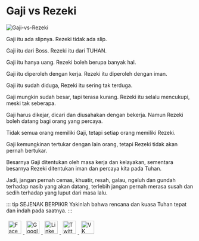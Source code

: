 # Gaji vs Rezeki

<img :src="$withBase('/image/Gaji-vs-Rezeki.jpg')" alt="Gaji-vs-Rezeki"/>

Gaji itu ada slipnya. Rezeki tidak ada slip.

Gaji itu dari Boss. Rezeki itu dari TUHAN.

Gaji itu hanya uang. Rezeki boleh berupa banyak hal.

Gaji itu diperoleh dengan kerja. Rezeki itu diperoleh dengan iman.

Gaji itu sudah diduga, Rezeki itu sering tak terduga.

Gaji mungkin sudah besar, tapi terasa kurang. Rezeki itu selalu mencukupi, meski tak seberapa.

Gaji harus dikejar, dicari dan diusahakan dengan bekerja. Namun Rezeki boleh datang bagi orang yang percaya.

Tidak semua orang memiliki Gaji, tetapi setiap orang memiliki Rezeki.

Gaji kemungkinan tertukar dengan lain orang, tetapi Rezeki tidak akan pernah bertukar.

Besarnya Gaji ditentukan oleh masa kerja dan kelayakan, sementara besarnya Rezeki ditentukan iman dan percaya kita pada Tuhan.

Jadi, jangan pernah cemas, khuatir, resah, galau, ngeluh dan gundah terhadap nasib yang akan datang, terlebih jangan pernah merasa susah dan sedih terhadap yang luput dari masa lalu.

::: tip SEJENAK BERPIKIR
Yakinlah bahwa rencana dan kuasa Tuhan tepat dan indah pada saatnya.
:::


<style type="text/css">
#share-buttons img {
	width: 35px;
	padding: 5px;
	border: 0;
	box-shadow: 0;
	display: inline;
}
</style>

<!-- I got these buttons from simplesharebuttons.com -->
<div id="share-buttons">
    <a href="http://www.facebook.com/sharer.php?url=https://ceritamotivasi.netlify.com" target="_blank">
        <img src="https://simplesharebuttons.com/images/somacro/facebook.png" alt="Facebook" />
    </a>
    <a href="https://plus.google.com/share?url=https://ceritamotivasi.netlify.com" target="_blank">
        <img src="https://simplesharebuttons.com/images/somacro/google.png" alt="Google" />
    </a>
    <a href="http://www.linkedin.com/shareArticle?mini=true&amp;url=https://ceritamotivasi.netlify.com" target="_blank">
        <img src="https://simplesharebuttons.com/images/somacro/linkedin.png" alt="LinkedIn" />
    </a>
    <a href="https://twitter.com/share?url=https://ceritamotivasi.netlify.com" target="_blank">
        <img src="https://simplesharebuttons.com/images/somacro/twitter.png" alt="Twitter" />
    </a>
    <a href="http://vkontakte.ru/share.php?url=https://ceritamotivasi.netlify.com" target="_blank">
        <img src="https://simplesharebuttons.com/images/somacro/vk.png" alt="VK" />
    </a>
</div>
